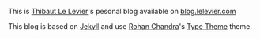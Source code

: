 This is [Thibaut Le Levier](http://github.com/tibo)'s pesonal blog available on [blog.lelevier.com](blog.lelevier.com)

This blog is based on [Jekyll](http://jekyllrb.com) and use [Rohan Chandra](http://github.com/rohanchandra)'s [Type Theme](http://github.com/rohanchandra/type-theme/) theme.